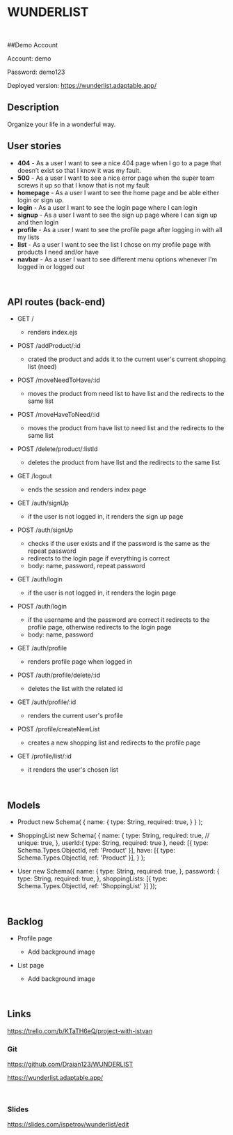 # WUNDERLIST
<br>

##Demo Account

Account: demo

Password: demo123

Deployed version: https://wunderlist.adaptable.app/

## Description
Organize your life in a wonderful way.
<br>

## User stories
- **404** - As a user I want to see a nice 404 page when I go to a page that doesn’t exist so that I know it was my fault.
- **500** - As a user I want to see a nice error page when the super team screws it up so that I know that is not my fault
- **homepage** - As a user I want to see the home page and be able either login or sign up.
- **login** - As a user I want to see the login page where I can login
- **signup** - As a user I want to see the sign up page where I can sign up and then login
- **profile** - As a user I want to see the profile page after logging in with all my lists
- **list** - As a user I want to see the list I chose on my profile page with products I need and/or have
- **navbar** - As a user I want to see different menu options whenever I'm logged in or logged out

<br>

## API routes (back-end)

- GET / 
  - renders index.ejs

- POST /addProduct/:id
  - crated the product and adds it to the current user's current shopping list (need)

- POST /moveNeedToHave/:id
  - moves the product from need list to have list and the redirects to the same list

- POST /moveHaveToNeed/:id
  - moves the product from have list to need list and the redirects to the same list

- POST /delete/product/:listId
  - deletes the product from have list and the redirects to the same list

- GET /logout
  - ends the session and renders index page

- GET /auth/signUp
  - if the user is not logged in, it renders the sign up page

- POST /auth/signUp
  - checks if the user exists and if the password is the same as the repeat password
  - redirects to the login page if everything is correct
  - body: name, password, repeat password

- GET /auth/login
  - if the user is not logged in, it renders the login page

- POST /auth/login
  - if the username and the password are correct it redirects to the profile page, otherwise redirects to the login page
  - body: name, password

- GET /auth/profile
  - renders profile page when logged in

- POST /auth/profile/delete/:id
  - deletes the list with the related id

- GET /auth/profile/:id
  - renders the current user's profile

- POST /profile/createNewList
  - creates a new shopping list and redirects to the profile page

- GET /profile/list/:id
  - it renders the user's chosen list

<br>

## Models
 
 - Product
    new Schema(
  {
    name: {
      type: String,
      required: true,
    }
  }
);
          
  - ShoppingList
    new Schema(
  {
    name: {
      type: String,
      required: true,
      // unique: true,
    },
    userId:{
      type: String,
      required: true
    },
    need: [{
        type: Schema.Types.ObjectId,
        ref: 'Product'
    }],
    have: [{
      type: Schema.Types.ObjectId,
      ref: 'Product'
  }],
  }
);
    
  - User
		new Schema({
  name: {
    type: String,
    required: true,
  },
  password: {
    type: String,
    required: true,
  },
  shoppingLists: [{
    type: Schema.Types.ObjectId,
    ref: 'ShoppingList'
}]
});
    
    <br>
    
## Backlog
    
 - Profile page
    - Add background image

 - List page
    - Add background image
    
<br>

## Links
https://trello.com/b/KTaTH6eQ/project-with-istvan


### Git
https://github.com/Draian123/WUNDERLIST

https://wunderlist.adaptable.app/

<br>

### Slides
https://slides.com/ispetrov/wunderlist/edit
